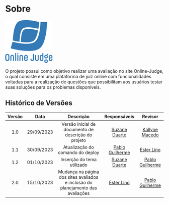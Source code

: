# **Sobre**

![](assets/images/onlinejudge-logo.png)

O projeto possui como objetivo realizar uma avaliação no site Online-Judge, o qual consiste em uma plataforma de juiz online com funcionalidades voltadas para a realização de questões que possibilitam aos usuários testar suas soluções para os problemas disponíveis.

## Histórico de Versões

| Versão | Data       |                      Descrição                      |    Responsáveis    |   Revisor   |
| :----: | :--------: | :-------------------------------------------------: | :-------------: | :-------------: |
| 1.0 | 29/09/2023 | Versão inicial de documento de descrição do projeto | [Suzane Duarte](https://github.com/suzaneduarte) | [Kallyne Macedo](https://github.com/kalipassos) |
| 1.1 | 30/09/2023 |          Atualização do comando do deploy           | [Pablo Guilherme](https://github.com/PabloGJBS) | [Ester Lino](https://github.com/esteerlino) |
| 1.2 | 01/10/2023 |             Inserção do tema utilizado              | [Suzane Duarte](https://github.com/suzaneduarte) | [Pablo Guilherme](https://github.com/PabloGJBS) |
| 2.0 | 15/10/2023 | Mudança na página dos sites avaliados e inclusão do planejamento das avaliações | [Ester Lino](https://github.com/esteerlino) | [Pablo Guilherme](https://github.com/PabloGJBS) |
